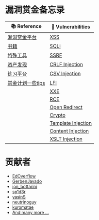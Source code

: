 # 漏洞赏金备忘录</h1>

| 📚 Reference                                       | 🔎 Vulnerabilities                                       |
| ------------------------------------------------- | ------------------------------------------------------- |
| [漏洞赏金平台](cheatsheets/bugbountyplatforms.md) | [XSS](cheatsheets/xss.md)                               |
| [书籍](cheatsheets/books.md)                      | [SQLi](cheatsheets/sqli.md)                             |
| [特殊工具](cheatsheets/special-tools.md)          | [SSRF](cheatsheets/ssrf.md)                             |
| [资产发现](cheatsheets/recon.md)                  | [CRLF Injection](cheatsheets/crlf.md)                   |
| [练习平台](cheatsheets/practice-platforms.md)     | [CSV Injection](cheatsheets/csv-injection.md)           |
| [赏金计划一些tips](cheatsheets/bugbountytips.md)  | [LFI](cheatsheets/lfi.md)                               |
|                                                   | [XXE](cheatsheets/xxe.md)                               |
|                                                   | [RCE](cheatsheets/rce.md)                               |
|                                                   | [Open Redirect](cheatsheets/open-redirect.md)           |
|                                                   | [Crypto](cheatsheets/crypto.md)                         |
|                                                   | [Template Injection](cheatsheets/template-injection.md) |
|                                                   | [Content Injection](cheatsheets/content-injection.md)   |
|                                                   | [XSLT Injection](cheatsheets/xslt.md)                   |

# 贡献者

- [EdOverflow](https://github.com/EdOverflow)
- [GerbenJavado](https://github.com/GerbenJavado)
- [jon_bottarini](https://github.com/BlueTower)
- [sp1d3r](https://github.com/sp1d3r)
- [yasinS](https://github.com/yasinS)
- [neutrinoguy](https://github.com/neutrinoguy)
- [kuromatae](https://github.com/kuromatae)
- [And many more ...](https://github.com/EdOverflow/bugbounty-cheatsheet/graphs/contributors)
